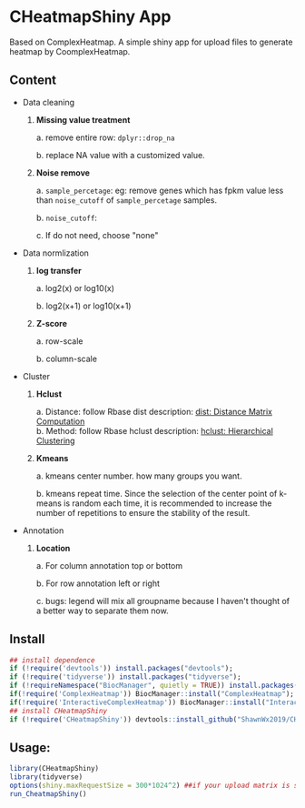 # CHeatmapShiny App

Based on ComplexHeatmap. A simple shiny app for upload files to generate heatmap by CoomplexHeatmap.

## Content
- Data cleaning
	1. **Missing value treatment**  

		a. remove entire row: `dplyr::drop_na` 
 
		b. replace NA value with a customized value.  

	2. **Noise remove**  

		a. `sample_percetage`: eg: remove genes which has fpkm value less than `noise_cutoff` of `sample_percetage` samples. 
 
		b. `noise_cutoff`:   
   
		c. If do not need, choose "none"  

- Data normlization 
	1. **log transfer**  

		a. log2(x) or  log10(x)   

		b. log2(x+1) or log10(x+1)  

	2. **Z-score**

		a.  row-scale  

		b.  column-scale  


- Cluster
	1. **Hclust**  
 
		a. Distance: follow Rbase dist description: [dist: Distance Matrix Computation](https://www.rdocumentation.org/packages/stats/versions/3.6.2/topics/dist)  
		b. Method: follow Rbase hclust description: [hclust: Hierarchical Clustering](https://www.rdocumentation.org/packages/stats/versions/3.6.2/topics/hclust)  

	2. **Kmeans**

		a. kmeans center number. how many groups you want.  

 		b. kmeans repeat time. Since the selection of the center point of k-means is random each time, it is recommended to increase the number of repetitions to ensure the stability of the result.  


- Annotation
	1. **Location**  

		a. For column annotation top or bottom  

		b. For row annotation left or right  

		c. bugs: legend will mix all groupname because I haven't thought of a better way to separate them now.  


## Install

```R
## install dependence
if (!require('devtools')) install.packages("devtools");
if (!require('tidyverse')) install.packages("tidyverse");
if (!requireNamespace("BiocManager", quietly = TRUE)) install.packages("BiocManager");
if(!require('ComplexHeatmap')) BiocManager::install("ComplexHeatmap");
if(!require('InteractiveComplexHeatmap')) BiocManager::install("InteractiveComplexHeatmap");
## install CHeatmapShiny
if (!require('CHeatmapShiny')) devtools::install_github("ShawnWx2019/CHeatmapShiny");
```

## Usage:

```R
library(CHeatmapShiny)
library(tidyverse)
options(shiny.maxRequestSize = 300*1024^2) ##if your upload matrix is soooo big, please run the code first!
run_CheatmapShiny()
```
